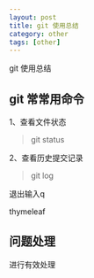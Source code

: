 ```yaml
---
layout: post
title: git 使用总结
category: other
tags: [other]
---
```


git 使用总结


## git 常常用命令

1、查看文件状态
> git status 

2、查看历史提交记录
> git log

退出输入q





thymeleaf







## 问题处理
进行有效处理
